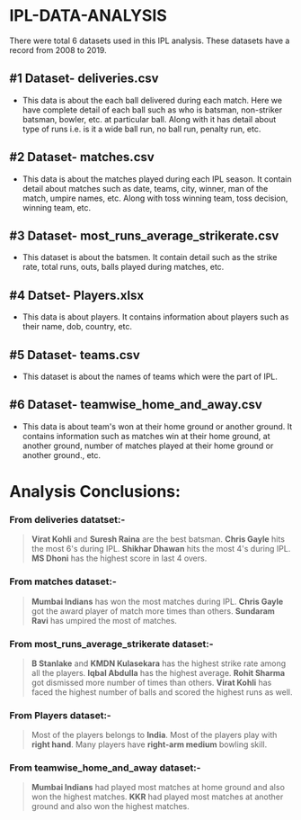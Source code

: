 # IPL-DATA-ANALYSIS
There were total 6 datasets used in this IPL analysis. These datasets have a record from 2008 to 2019. 
## #1 Dataset- deliveries.csv
* This data is about the each ball delivered during each match. Here we have complete detail of each ball such as who is batsman, non-striker batsman, bowler, etc. at particular ball. Along with it has detail about type of runs i.e. is it a wide ball run, no ball run, penalty run, etc.

## #2 Dataset- matches.csv
* This data is about the matches played during each IPL season. It contain detail about matches such as date, teams, city, winner, man of the match, umpire names, etc. Along with toss winning team, toss decision, winning team, etc.

## #3 Dataset- most_runs_average_strikerate.csv
* This dataset is about the batsmen. It contain detail such as the strike rate, total runs, outs, balls played during matches, etc. 

## #4 Datset- Players.xlsx
* This data is about players. It contains information about players such as their name, dob, country, etc.

## #5 Dataset- teams.csv
* This dataset is about the names of teams which were the part of IPL.

## #6 Dataset- teamwise_home_and_away.csv
* This data is about team's won at their home ground or another ground. It contains information such as matches win at their home ground, at another ground, number of matches played at their home ground or another ground., etc.

# Analysis Conclusions:
### From deliveries datatset:-
> **Virat Kohli** and **Suresh Raina** are the best batsman.
> **Chris Gayle** hits the most 6's during IPL.
> **Shikhar Dhawan** hits the most 4's during IPL.
> **MS Dhoni** has the highest score in last 4 overs.

### From matches dataset:-
> **Mumbai Indians** has won the most matches during IPL.
> **Chris Gayle** got the award player of match more times than others.
> **Sundaram Ravi** has umpired the most of matches.

### From most_runs_average_strikerate dataset:-
> **B Stanlake** and **KMDN Kulasekara** has the highest strike rate among all the players.
> **Iqbal Abdulla** has the highest average.
> **Rohit Sharma** got dismissed more number of times than others.
> **Virat Kohli** has faced the highest number of balls and scored the highest runs as well.

### From Players dataset:-
> Most of the players belongs to **India**.
> Most of the players play with **right hand**.
> Many players have **right-arm medium** bowling skill.

### From teamwise_home_and_away dataset:-
> **Mumbai Indians** had played most matches at home ground and also won the highest matches.
> **KKR** had played most matches at another ground and also won the highest matches.
